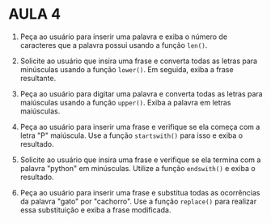 # AULA 4

1. Peça ao usuário para inserir uma palavra e exiba o número de caracteres que a palavra possui usando a função `len()`.

2. Solicite ao usuário que insira uma frase e converta todas as letras para minúsculas usando a função `lower()`. Em seguida, exiba a frase resultante.

3. Peça ao usuário para digitar uma palavra e converta todas as letras para maiúsculas usando a função `upper()`. Exiba a palavra em letras maiúsculas.

4. Peça ao usuário para inserir uma frase e verifique se ela começa com a letra "P" maiúscula. Use a função `startswith()` para isso e exiba o resultado.

5. Solicite ao usuário que insira uma frase e verifique se ela termina com a palavra "python" em minúsculas. Utilize a função `endswith()` e exiba o resultado.

6. Peça ao usuário para inserir uma frase e substitua todas as ocorrências da palavra "gato" por "cachorro". Use a função `replace()` para realizar essa substituição e exiba a frase modificada.
